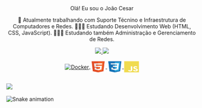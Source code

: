 <div align="center">
Olá! Eu sou o João Cesar

 🏫 Atualmente trabalhando com Suporte Técnino e Infraestrutura de Computadores e Redes.
 👨🏻‍💻 Estudando Desenvolvimento Web (HTML, CSS, JavaScript).
 👨🏻‍💻 Estudando também Administração e Gerenciamento de Redes.
</div>

<div align="center">
  <a href="https://github.com/uriellouis">
  <img height="180em" src="https://github-readme-stats.vercel.app/api?username=uriellouis&show_icons=true&theme=dark&include_all_commits=true&count_private=true"/>
  <img height="180em" src="https://github-readme-stats.vercel.app/api/top-langs/?username=uriellouis&layout=compact&langs_count=7&theme=dark"/>
</div>

<div align="center" style="display: inline_block"><br>
  <img align="center" alt="Docker" height="35" width="40" src="https://cdn.jsdelivr.net/gh/devicons/devicon/icons/docker/docker-plain-wordmark.svg">
  <img align="center" alt="HTML" height="30" width="40" src="https://raw.githubusercontent.com/devicons/devicon/master/icons/html5/html5-original.svg">
  <img align="center" alt="CSS" height="30" width="40" src="https://raw.githubusercontent.com/devicons/devicon/master/icons/css3/css3-original.svg">
  <img align="center" alt="JS" height="30" width="40" src="https://raw.githubusercontent.com/devicons/devicon/master/icons/javascript/javascript-plain.svg"> 
  </div>
  
  ##
  
<div>
  <a href="https://instagram.com/csr.ribeiro" target="_blank"><img src="https://img.shields.io/badge/-Instagram-%23E4405F?style=for-the-badge&logo=instagram&logoColor=white" target="_blank"></a>

  ![Snake animation](https://github.com/uriellouis/uriellouis/blob/output/github-contribution-grid-snake.svg)
  
</div>
  
